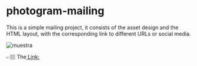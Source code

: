 # photogram-mailing


<p> This is a simple mailing project, it consists of the asset design and the HTML layout, with the corresponding link to different URLs or social media.
</p>

<img src="https://i.ibb.co/yhDm3GR/muestra.png" alt="muestra" border="0">

👉🏽 The<a href='https://photogram-mailing.vercel.app/' target='_blank'> Link:</a>
